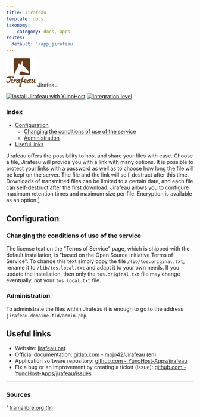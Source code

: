 ```yaml
---
title: Jirafeau
template: docs
taxonomy:
    category: docs, apps
routes:
  default: '/app_jirafeau'
---
```


<img src="/images/Jirafeau_logo.jpg" width="80px" alt="Jirafeau's logo"> Jirafeau

[![Install Jirafeau with YunoHost](https://install-app.yunohost.org/install-with-yunohost.png)](https://install-app.yunohost.org/?app=jirafeau) [![Integration level](https://dash.yunohost.org/integration/jirafeau.svg)](https://dash.yunohost.org/appci/app/jirafeau)

### Index

- [Configuration](#configuration)
  - [Changing the conditions of use of the service](#changing-the-conditions-of-use-of-the-service)
  - [Administration](#administration)
- [Useful links](#useful-links)

Jirafeau offers the possibility to host and share your files with ease. Choose a file, Jirafeau will provide you with a link with many options.
It is possible to protect your links with a password as well as to choose how long the file will be kept on the server. The file and the link will self-destruct after this time.
Downloads of transmitted files can be limited to a certain date, and each file can self-destruct after the first download.
Jirafeau allows you to configure maximum retention times and maximum size per file. Encryption is available as an option.[¹](#sources)

## Configuration

### Changing the conditions of use of the service

The license text on the "Terms of Service" page, which is shipped with the default installation, is "based on the Open Source Initiative Terms of Service".
To change this text simply copy the file `/lib/tos.original.txt`, rename it to `/lib/tos.local.txt` and adapt it to your own needs.
If you update the installation, then only the `tos.original.txt` file may change eventually, not your `tos.local.txt` file.

### Administration

To administrate the files within Jirafeau it is enough to go to the address `jirafeau.domaine.tld/admin.php`.

## Useful links

+ Website: [jirafeau.net](https://jirafeau.net/)
+ Official documentation: [gitlab.com - mojo42/Jirafeau (en)](https://gitlab.com/mojo42/Jirafeau)
+ Application software repository: [github.com - YunoHost-Apps/jirafeau](https://github.com/YunoHost-Apps/jirafeau_ynh)
+ Fix a bug or an improvement by creating a ticket (issue): [github.com - YunoHost-Apps/jirafeau/issues](https://github.com/YunoHost-Apps/jirafeau_ynh/issues)

------

### Sources

¹ [framalibre.org (fr)](https://framalibre.org/content/jirafeau)
